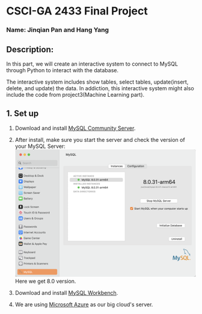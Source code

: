 # CSCI-GA 2433 Final Project
### Name: Jinqian Pan and Hang Yang

## Description:
In this part, we will create an interactive system to connect to MySQL through Python to interact with the database.

The interactive system includes show tables, select tables, update(insert, delete, and update) the data. In addiction, this interactive system might also include the code from project3(Machine Learning part).

## 1. Set up
1) Download and install [MySQL Community Server](https://dev.mysql.com/downloads/mysql/).

2) After install, make sure you start the server and check the version of your MySQL Server:
![Image text](images/mysql_server.png)
Here we get 8.0 version.

3) Download and install [MySQL Workbench](https://dev.mysql.com/downloads/workbench/).

4) We are using [Microsoft Azure](https://azure.microsoft.com/en-us/) as our big cloud's server.